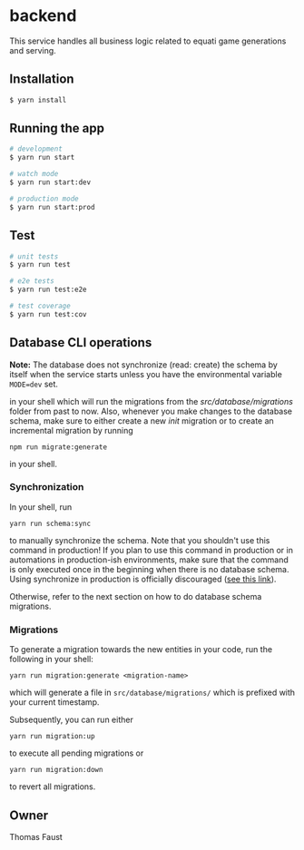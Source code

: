 # backend

This service handles all business logic related to equati game generations and serving.

## Installation

```bash
$ yarn install
```

## Running the app

```bash
# development
$ yarn run start

# watch mode
$ yarn run start:dev

# production mode
$ yarn run start:prod
```

## Test

```bash
# unit tests
$ yarn run test

# e2e tests
$ yarn run test:e2e

# test coverage
$ yarn run test:cov
```

## Database CLI operations

**Note:** The database does not synchronize (read: create) the schema by itself when the service starts
unless you have the environmental variable `MODE=dev` set.

in your shell which will run the migrations from the _src/database/migrations_ folder from past to now. Also, whenever
you make changes to the database schema, make sure to either create a new _init_ migration or to create an incremental
migration by running
```shell
npm run migrate:generate
```
in your shell.

### Synchronization

In your shell, run
```shell
yarn run schema:sync
```
to manually synchronize the schema. Note that you shouldn't use this command in production!
If you plan to use this command in production or in automations in production-ish environments,
make sure that the command is only executed once in the beginning when there is no database schema.
Using synchronize in production is officially discouraged ([see this link](https://github.com/typeorm/typeorm/blob/master/docs/migrations.md#how-migrations-work)).

Otherwise, refer to the next section on how to do database schema migrations.

### Migrations

To generate a migration towards the new entities in your code, run the following in your shell:
```
yarn run migration:generate <migration-name>
```
which will generate a file in `src/database/migrations/` which is prefixed with your current timestamp.

Subsequently, you can run either
```shell
yarn run migration:up
```
to execute all pending migrations or
```shell
yarn run migration:down
```
to revert all migrations.


## Owner
Thomas Faust
